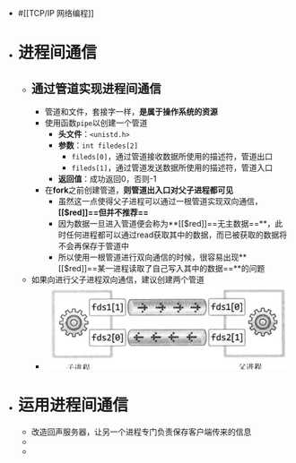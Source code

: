 - #[[TCP/IP 网络编程]]
- # 进程间通信
	- ## 通过管道实现进程间通信
		- 管道和文件，套接字一样，**是属于操作系统的资源**
		- 使用函数``pipe``以创建一个管道
			- **头文件**：``<unistd.h>``
			- **参数**：``int filedes[2]``
				- ``fileds[0]``，通过管道接收数据所使用的描述符，管道出口
				- ``fileds[1]``，通过管道发送数据所使用的描述符，管道入口
			- **返回值**：成功返回0，否则-1
		- 在**fork**之前创建管道，**则管道出入口对父子进程都可见**
			- 虽然这一点使得父子进程可以通过一根管道实现双向通信，**[[$red]]==但并不推荐==**
			- 因为数据一旦进入管道便会称为**[[$red]]==无主数据==**，此时任何进程都可以通过read获取其中的数据，而已被获取的数据将不会再保存于管道中
			- 所以使用一根管道进行双向通信的时候，很容易出现**[[$red]]==某一进程读取了自己写入其中的数据==**的问题
	- 如果向进行父子进程双向通信，建议创建两个管道
		- ![image.png](../assets/image_1683356581241_0.png)
- # 运用进程间通信
	- 改造回声服务器，让另一个进程专门负责保存客户端传来的信息
	-
	-